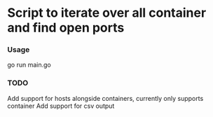 # Script to iterate over all container and find open ports



### Usage
go run main.go



### TODO
Add support for hosts alongside containers, currently only supports container
Add support for csv output
